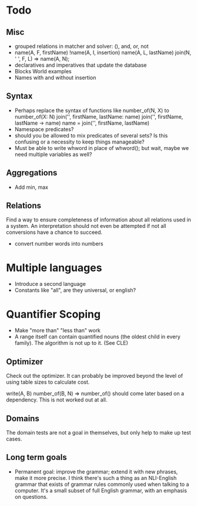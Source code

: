 # Todo

## Misc

* grouped relations in matcher and solver: (), and, or, not
* name(A, F, firstName) !name(A, I, insertion) name(A, L, lastName) join(N, ' ', F, L) => name(A, N);
* declaratives and imperatives that update the database
* Blocks World examples
* Names with and without insertion

## Syntax

- Perhaps replace the syntax of functions like number_of(N, X) to
    number_of(X: N)
    join('', firstName, lastName: name)
    join('', firstName, lastName -> name)
    name = join('', firstName, lastName)
- Namespace predicates?
- should you be allowed to mix predicates of several sets? Is this confusing or a necessity to keep things manageable?
- Must be able to write whword in place of whword(); but wait, maybe we need multiple variables as well?

## Aggregations

- Add min, max

## Relations

Find a way to ensure completeness of information about all relations used in a system. An interpretation should not even be attempted if not all conversions have a chance to succeed.

* convert number words into numbers

# Multiple languages

- Introduce a second language
- Constants like "all", are they universal, or english?

# Quantifier Scoping

- Make "more than" "less than" work
- A range itself can contain quantified nouns (the oldest child in every family). The algorithm is not up to it. (See CLE)

## Optimizer

Check out the optimizer. It can probably be improved beyond the level of using table sizes to calculate cost.

write(A, B) number_of(B, N) => number_of() should come later based on a dependency. This is not worked out at all.

## Domains

The domain tests are not a goal in themselves, but only help to make up test cases.

## Long term goals

- Permanent goal: improve the grammar; extend it with new phrases, make it more precise. I think there's such a thing as an NLI-English grammar that exists of grammar rules commonly used when talking to a computer. It's a small subset of full English grammar, with an emphasis on questions.

